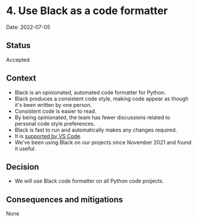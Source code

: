 # 4. Use Black as a code formatter

Date: 2022-07-05

## Status

Accepted

## Context

- Black is an opinionated, automated code formatter for Python.
- Black produces a consistent code style, making code appear as though it's been written by one person.
- Consistent code is easier to read.
- By being opinionated, the team has fewer discussions related to personal code style preferences.
- Black is fast to run and automatically makes any changes required.
- It is [supported by VS Code][vs_code_formatting].
- We've been using Black on our projects since November 2021 and found it useful. 

[vs_code_formatting]: https://code.visualstudio.com/docs/python/editing#_formatting 

## Decision

- We will use Black code formatter on all Python code projects.

## Consequences and mitigations

None